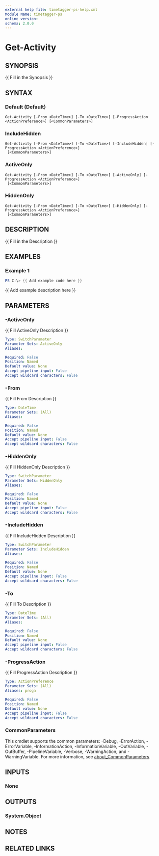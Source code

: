```yaml
---
external help file: timetagger-ps-help.xml
Module Name: timetagger-ps
online version:
schema: 2.0.0
---
```


# Get-Activity

## SYNOPSIS
{{ Fill in the Synopsis }}

## SYNTAX

### Default (Default)
```
Get-Activity [-From <DateTime>] [-To <DateTime>] [-ProgressAction <ActionPreference>] [<CommonParameters>]
```

### IncludeHidden
```
Get-Activity [-From <DateTime>] [-To <DateTime>] [-IncludeHidden] [-ProgressAction <ActionPreference>]
 [<CommonParameters>]
```

### ActiveOnly
```
Get-Activity [-From <DateTime>] [-To <DateTime>] [-ActiveOnly] [-ProgressAction <ActionPreference>]
 [<CommonParameters>]
```

### HiddenOnly
```
Get-Activity [-From <DateTime>] [-To <DateTime>] [-HiddenOnly] [-ProgressAction <ActionPreference>]
 [<CommonParameters>]
```

## DESCRIPTION
{{ Fill in the Description }}

## EXAMPLES

### Example 1
```powershell
PS C:\> {{ Add example code here }}
```

{{ Add example description here }}

## PARAMETERS

### -ActiveOnly
{{ Fill ActiveOnly Description }}

```yaml
Type: SwitchParameter
Parameter Sets: ActiveOnly
Aliases:

Required: False
Position: Named
Default value: None
Accept pipeline input: False
Accept wildcard characters: False
```

### -From
{{ Fill From Description }}

```yaml
Type: DateTime
Parameter Sets: (All)
Aliases:

Required: False
Position: Named
Default value: None
Accept pipeline input: False
Accept wildcard characters: False
```

### -HiddenOnly
{{ Fill HiddenOnly Description }}

```yaml
Type: SwitchParameter
Parameter Sets: HiddenOnly
Aliases:

Required: False
Position: Named
Default value: None
Accept pipeline input: False
Accept wildcard characters: False
```

### -IncludeHidden
{{ Fill IncludeHidden Description }}

```yaml
Type: SwitchParameter
Parameter Sets: IncludeHidden
Aliases:

Required: False
Position: Named
Default value: None
Accept pipeline input: False
Accept wildcard characters: False
```

### -To
{{ Fill To Description }}

```yaml
Type: DateTime
Parameter Sets: (All)
Aliases:

Required: False
Position: Named
Default value: None
Accept pipeline input: False
Accept wildcard characters: False
```

### -ProgressAction
{{ Fill ProgressAction Description }}

```yaml
Type: ActionPreference
Parameter Sets: (All)
Aliases: proga

Required: False
Position: Named
Default value: None
Accept pipeline input: False
Accept wildcard characters: False
```

### CommonParameters
This cmdlet supports the common parameters: -Debug, -ErrorAction, -ErrorVariable, -InformationAction, -InformationVariable, -OutVariable, -OutBuffer, -PipelineVariable, -Verbose, -WarningAction, and -WarningVariable. For more information, see [about_CommonParameters](http://go.microsoft.com/fwlink/?LinkID=113216).

## INPUTS

### None

## OUTPUTS

### System.Object
## NOTES

## RELATED LINKS
